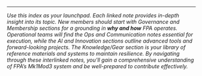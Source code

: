---  
_Use this index as your launchpad. Each linked note provides in-depth insight into its topic. New members should start with Governance and Membership sections for a grounding in **why and how** FPA operates. Operational teams will find the Ops and Communication notes essential for execution, while the AI and Innovation sections outline advanced tools and forward-looking projects. The Knowledge/Gear section is your library of reference materials and systems to maintain resilience. By navigating through these interlinked notes, you’ll gain a comprehensive understanding of FPA’s Mk1Mod3 system and be well-prepared to contribute effectively._